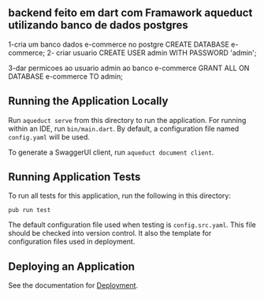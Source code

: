## backend feito em dart com Framawork aqueduct utilizando banco de dados postgres

1-cria um banco dados e-commerce no postgre
CREATE DATABASE e-commerce;
2- criar usuario
CREATE USER admin WITH PASSWORD 'admin';

3-dar permicoes ao usuario admin ao banco e-commerce
GRANT ALL ON DATABASE e-commerce TO admin;
## Running the Application Locally

Run `aqueduct serve` from this directory to run the application. For running within an IDE, run `bin/main.dart`. By default, a configuration file named `config.yaml` will be used.

To generate a SwaggerUI client, run `aqueduct document client`.

## Running Application Tests

To run all tests for this application, run the following in this directory:

```
pub run test
```

The default configuration file used when testing is `config.src.yaml`. This file should be checked into version control. It also the template for configuration files used in deployment.

## Deploying an Application

See the documentation for [Deployment](https://aqueduct.io/docs/deploy/).
